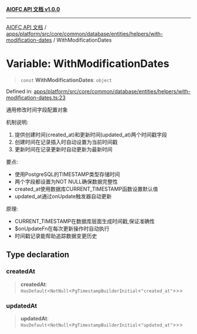 [**AIOFC API 文档 v1.0.0**](../../../../../../../../../../README.md)

***

[AIOFC API 文档](../../../../../../../../../../modules.md) / [apps/platform/src/core/common/database/entities/helpers/with-modification-dates](../README.md) / WithModificationDates

# Variable: WithModificationDates

> `const` **WithModificationDates**: `object`

Defined in: [apps/platform/src/core/common/database/entities/helpers/with-modification-dates.ts:23](https://github.com/aiofc-nx/aiofc-server-20250113/blob/c42968e9d610c830827b0ce80268360670d99c8b/apps/platform/src/core/common/database/entities/helpers/with-modification-dates.ts#L23)

通用修改时间字段配置对象

机制说明:
1. 提供创建时间(created_at)和更新时间(updated_at)两个时间戳字段
2. 创建时间在记录插入时自动设置为当前时间戳
3. 更新时间在记录更新时自动更新为最新时间

要点:
- 使用PostgreSQL的TIMESTAMP类型存储时间
- 两个字段都设置为NOT NULL确保数据完整性
- created_at使用数据库CURRENT_TIMESTAMP函数设置默认值
- updated_at通过onUpdate触发器自动更新

原理:
- CURRENT_TIMESTAMP在数据库层面生成时间戳,保证准确性
- $onUpdateFn在每次更新操作时自动执行
- 时间戳记录能帮助追踪数据变更历史

## Type declaration

### createdAt

> **createdAt**: `HasDefault`\<`NotNull`\<`PgTimestampBuilderInitial`\<`"created_at"`\>\>\>

### updatedAt

> **updatedAt**: `HasDefault`\<`NotNull`\<`PgTimestampBuilderInitial`\<`"updated_at"`\>\>\>
